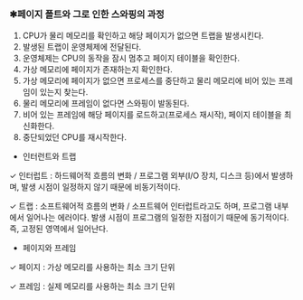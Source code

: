 ### ✱페이지 폴트와 그로 인한 스와핑의 과정

1. CPU가 물리 메모리를 확인하고 해당 페이지가 없으면 트랩을 발생시킨다. 
2. 발생된 트랩이 운영체제에 전달된다.
3. 운영체제는 CPU의 동작을 잠시 멈추고 페이지 테이블을 확인한다.
4. 가상 메모리에 페이지가 존재하는지 확인한다.
5. 가상 메모리에 페이지가 없으면 프로세스를 중단하고 물리 메모리에 비어 있는 프레임이 있는지 찾는다.
6. 물리 메모리에 프레임이 없다면 스와핑이 발동된다.
7. 비어 있는 프레임에 해당 페이지를 로드하고(프로세스 재시작), 페이지 테이블을 최신화한다.
8. 중단되었던 CPU를 재시작한다.


- 인터런트와 트랩

✓ 인터럽트 : 하드웨어적 흐름의 변화 / 프로그램 외부(I/O 장치, 디스크 등)에서 발생하며, 발생 시점이 일정하지 않기 때문에 비동기적이다.

✓ 트랩 : 소프트웨어적 흐름의 변화 / 소프트웨어 인터럽트라고도 하며, 프로그램 내부에서 일어나는 에러이다. 발생 시점이 프로그램의 일정한 지점이기 때문에 동기적이다. 즉, 고정된 영역에서 일어난다.

- 페이지와 프레임

✓ 페이지 : 가상 메모리를 사용하는 최소 크기 단위

✓ 프레임 : 실제 메모리를 사용하는 최소 크기 단위



